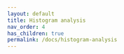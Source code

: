 ```yaml
---
layout: default
title: Histogram analysis
nav_order: 4
has_children: true
permalink: /docs/histogram-analysis
---
```

